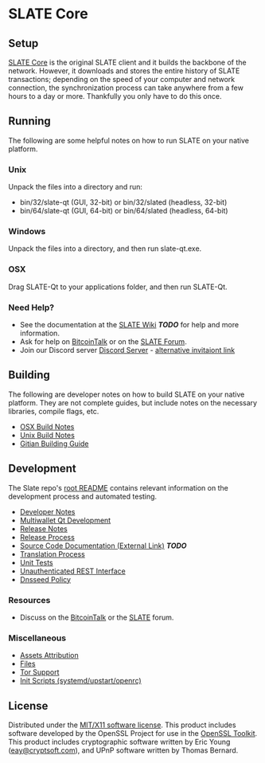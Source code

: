 SLATE Core
=====================

Setup
---------------------
[SLATE Core](http://slate.io/wallet) is the original SLATE client and it builds the backbone of the network. However, it downloads and stores the entire history of SLATE transactions; depending on the speed of your computer and network connection, the synchronization process can take anywhere from a few hours to a day or more. Thankfully you only have to do this once.

Running
---------------------
The following are some helpful notes on how to run SLATE on your native platform.

### Unix

Unpack the files into a directory and run:

- bin/32/slate-qt (GUI, 32-bit) or bin/32/slated (headless, 32-bit)
- bin/64/slate-qt (GUI, 64-bit) or bin/64/slated (headless, 64-bit)

### Windows

Unpack the files into a directory, and then run slate-qt.exe.

### OSX

Drag SLATE-Qt to your applications folder, and then run SLATE-Qt.

### Need Help?

* See the documentation at the [SLATE Wiki](https://github.com/slatecurrency/slate/wiki/) ***TODO***
for help and more information.
* Ask for help on [BitcoinTalk](https://bitcointalk.org/index.php?topic=3399383) or on the [SLATE Forum](http://forum.slate.io/).
* Join our Discord server [Discord Server](https://discord.gg/ENuwHH5) - [alternative invitaiont link](https://discord.gg/ENuwHH5) 

Building
---------------------
The following are developer notes on how to build SLATE on your native platform. They are not complete guides, but include notes on the necessary libraries, compile flags, etc.

- [OSX Build Notes](build-osx.md)
- [Unix Build Notes](build-unix.md)
- [Gitian Building Guide](gitian-building.md)

Development
---------------------
The Slate repo's [root README](https://github.com/slatecurrency/slate/blob/master/README.md) contains relevant information on the development process and automated testing.

- [Developer Notes](developer-notes.md)
- [Multiwallet Qt Development](multiwallet-qt.md)
- [Release Notes](release-notes.md)
- [Release Process](release-process.md)
- [Source Code Documentation (External Link)](https://devwiki.slate.io/) ***TODO***
- [Translation Process](translation_process.md)
- [Unit Tests](unit-tests.md)
- [Unauthenticated REST Interface](REST-interface.md)
- [Dnsseed Policy](dnsseed-policy.md)

### Resources

* Discuss on the [BitcoinTalk](https://bitcointalk.org/index.php?topic=3399383) or the [SLATE](http://forum.slate.io/) forum.

### Miscellaneous
- [Assets Attribution](assets-attribution.md)
- [Files](files.md)
- [Tor Support](tor.md)
- [Init Scripts (systemd/upstart/openrc)](init.md)

License
---------------------
Distributed under the [MIT/X11 software license](http://www.opensource.org/licenses/mit-license.php).
This product includes software developed by the OpenSSL Project for use in the [OpenSSL Toolkit](https://www.openssl.org/). This product includes
cryptographic software written by Eric Young ([eay@cryptsoft.com](mailto:eay@cryptsoft.com)), and UPnP software written by Thomas Bernard.
